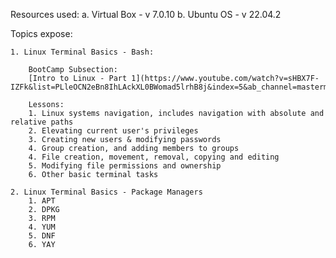 Resources used:
a. Virtual Box - v 7.0.10
b. Ubuntu OS - v 22.04.2

Topics expose:

    1. Linux Terminal Basics - Bash:

        BootCamp Subsection: 
        [Intro to Linux - Part 1](https://www.youtube.com/watch?v=sHBX7F-IZFk&list=PLleOCN2eBn8IhLAckXL0BWomad5lrhB8j&index=5&ab_channel=mastermnd)

        Lessons:
        1. Linux systems navigation, includes navigation with absolute and relative paths
        2. Elevating current user's privileges
        3. Creating new users & modifying passwords
        4. Group creation, and adding members to groups
        4. File creation, movement, removal, copying and editing
        5. Modifying file permissions and ownership
        6. Other basic terminal tasks

    2. Linux Terminal Basics - Package Managers
        1. APT
        2. DPKG
        3. RPM
        4. YUM
        5. DNF
        6. YAY